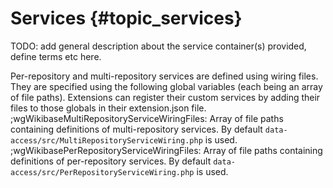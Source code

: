 # Services {#topic_services}

TODO: add general description about the service container(s) provided, define terms etc here.

Per-repository and multi-repository services are defined using wiring files. They are specified using the following global variables (each being an array of file paths). Extensions can register their custom services by adding their files to those globals in their extension.json file.
;wgWikibaseMultiRepositoryServiceWiringFiles: Array of file paths containing definitions of multi-repository services. By default <code>data-access/src/MultiRepositoryServiceWiring.php</code> is used.
;wgWikibasePerRepositoryServiceWiringFiles: Array of file paths containing definitions of per-repository services. By default <code>data-access/src/PerRepositoryServiceWiring.php</code> is used.
